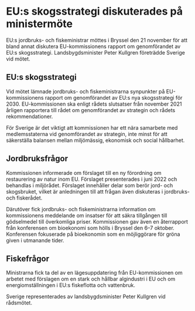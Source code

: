 # EU:s skogsstrategi diskuterades på ministermöte

EU:s jordbruks\- och fiskeministrar möttes i Bryssel den 21 november för att bland annat diskutera EU\-kommissionens rapport om genomförandet av EU:s skogsstrategi. Landsbygdsminister Peter Kullgren företrädde Sverige vid mötet.


## EU:s skogsstrategi

Vid mötet lämnade jordbruks\- och fiskeministrarna synpunkter på EU\-kommissionens rapport om genomförandet av EU:s nya skogsstrategi för 2030\. EU\-kommissionen ska enligt rådets slutsatser från november 2021 årligen rapportera till rådet om genomförandet av strategin och rådets rekommendationer.

För Sverige är det viktigt att kommissionen har ett nära samarbete med medlemsstaterna vid genomförandet av strategin, inte minst för att säkerställa balansen mellan miljömässig, ekonomisk och social hållbarhet.

## Jordbruksfrågor

Kommissionen informerade om förslaget till en ny förordning om restaurering av natur inom EU. Förslaget presenterades i juni 2022 och behandlas i miljörådet. Förslaget innehåller delar som berör jord\- och skogsbruket, vilket är anledningen till att frågan även diskuteras i jordbruks\- och fiskerådet.

Därutöver fick jordbruks\- och fiskeministrarna information om kommissionens meddelande om insatser för att säkra tillgången till gödselmedel till överkomliga priser. Kommissionen gav även en återrapport från konferensen om bioekonomi som hölls i Bryssel den 6–7 oktober. Konferensen fokuserade på bioekonomin som en möjliggörare för gröna given i utmanande tider.

## Fiskefrågor

Ministrarna fick ta del av en lägesuppdatering från EU\-kommissionen om arbetet med förslagen om en stark och hållbar algindustri i EU och om energiomställningen i EU:s fiskeflotta och vattenbruk.

Sverige representerades av landsbygdsminister Peter Kullgren vid rådsmötet.
